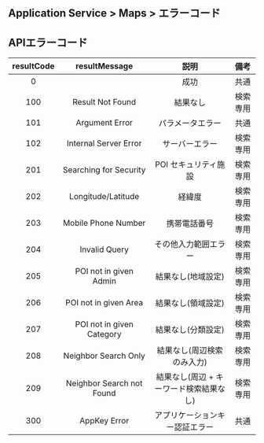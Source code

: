 ## Application Service > Maps > エラーコード

## APIエラーコード
|resultCode|	resultMessage|	説明|	備考|
|:---:|:---:|:---:|:---:|
|0|	|成功|	共通|
|100|Result Not Found|		結果なし|	検索専用|
|101|Argument Error|	パラメータエラー|	共通|
|102|Internal Server Error|サーバーエラー|	検索専用|
|201|	Searching for Security| POI	セキュリティ施設|	検索専用|
|202|	Longitude/Latitude |経緯度|	検索専用|
|203|	Mobile Phone Number|携帯電話番号|	検索専用|
|204|	Invalid Query|その他入力範囲エラー|	検索専用|
|205|	POI not in given Admin|結果なし(地域設定)|	検索専用|
|206|	POI not in given Area|結果なし(領域設定)|	検索専用|
|207|	POI not in given Category|結果なし(分類設定)|	検索専用|
|208|	Neighbor Search Only|結果なし(周辺検索のみ入力)|	検索専用|
|209|	Neighbor Search not Found|結果なし(周辺 + キーワード検索結果なし)|	検索専用|
|300|	AppKey Error|アプリケーションキー認証エラー	|共通|

